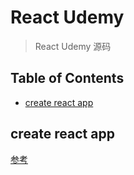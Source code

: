 # React Udemy

> React Udemy 源码

## Table of Contents

* [create react app](#create-react-app)


## create react app

[参考][url1]


[url1]: https://github.com/facebook/create-react-app